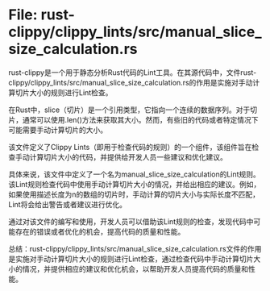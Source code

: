 # File: rust-clippy/clippy_lints/src/manual_slice_size_calculation.rs

rust-clippy是一个用于静态分析Rust代码的Lint工具。在其源代码中，文件rust-clippy/clippy_lints/src/manual_slice_size_calculation.rs的作用是实施对手动计算切片大小的规则进行Lint检查。

在Rust中，slice（切片）是一个引用类型，它指向一个连续的数据序列。对于切片，通常可以使用.len()方法来获取其大小。然而，有些旧的代码或者特定情况下可能需要手动计算切片的大小。

该文件定义了Clippy Lints（即用于检查代码的规则）的一个组件，该组件旨在检查手动计算切片大小的代码，并提供给开发人员一些建议和优化建议。

具体来说，该文件中定义了一个名为manual_slice_size_calculation的Lint规则。该Lint规则检查代码中使用手动计算切片大小的情况，并给出相应的建议。例如，如果使用描述长度为n的数组的切片时，手动计算的切片大小与实际长度不匹配，Lint将会给出警告或者建议进行优化。

通过对该文件的编写和使用，开发人员可以借助该Lint规则的检查，发现代码中可能存在的错误或者优化的机会，提高代码的质量和性能。

总结：rust-clippy/clippy_lints/src/manual_slice_size_calculation.rs文件的作用是实施对手动计算切片大小的规则进行Lint检查，通过检查代码中手动计算切片大小的情况，并提供相应的建议和优化机会，以帮助开发人员提高代码的质量和性能。

